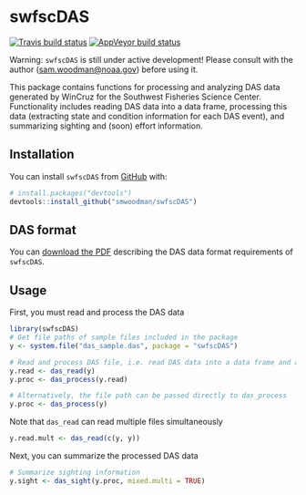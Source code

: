 
<!-- README.md is generated from README.Rmd. Please edit that file -->

# swfscDAS

<!-- badges: start -->

[![Travis build
status](https://travis-ci.org/smwoodman/swfscDAS.svg?branch=master)](https://travis-ci.org/smwoodman/swfscDAS)
[![AppVeyor build
status](https://ci.appveyor.com/api/projects/status/github/smwoodman/swfscDAS?branch=master&svg=true)](https://ci.appveyor.com/project/smwoodman/swfscDAS)
<!-- badges: end -->

Warning: `swfscDAS` is still under active development\! Please consult
with the author (<sam.woodman@noaa.gov>) before using it.

This package contains functions for processing and analyzing DAS data
generated by WinCruz for the Southwest Fisheries Science Center.
Functionality includes reading DAS data into a data frame, processing
this data (extracting state and condition information for each DAS
event), and summarizing sighting and (soon) effort information.

## Installation

You can install `swfscDAS` from [GitHub](https://github.com) with:

``` r
# install.packages("devtools")
devtools::install_github("smwoodman/swfscDAS")
```

## DAS format

You can [download the
PDF](https://github.com/smwoodman/swfscDAS/blob/master/inst/DAS_Format.pdf)
describing the DAS data format requirements of `swfscDAS`.

## Usage

First, you must read and process the DAS data

``` r
library(swfscDAS)
# Get file paths of sample files included in the package
y <- system.file("das_sample.das", package = "swfscDAS")

# Read and process DAS file, i.e. read DAS data into a data frame and add info columns
y.read <- das_read(y)
y.proc <- das_process(y.read)

# Alternatively, the file path can be passed directly to das_process
y.proc <- das_process(y)
```

Note that `das_read` can read multiple files simultaneously

``` r
y.read.mult <- das_read(c(y, y))
```

Next, you can summarize the processed DAS data

``` r
# Summarize sighting information
y.sight <- das_sight(y.proc, mixed.multi = TRUE)
```
